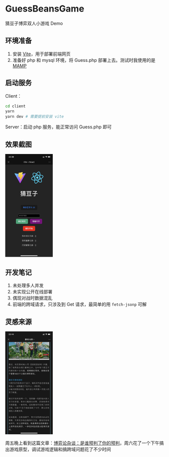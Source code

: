 # GuessBeansGame
猜豆子博弈双人小游戏 Demo

## 环境准备
1. 安装 [Vite](https://cn.vitejs.dev/)，用于部署前端网页
2. 准备好 php 和 mysql 环境，将 Guess.php 部署上去。测试时我使用的是 [MAMP](https://www.mamp.info/en/downloads/)

## 启动服务
Client：

```sh
cd client
yarn
yarn dev # 需要提前安装 vite
```

Server：启动 php 服务，能正常访问 Guess.php 即可

## 效果截图
<img width="30%" src="asset/preview.jpg">

## 开发笔记
1. 未处理多人并发
2. 未实现公开在线部署
3. 偶现对战时数据混乱
4. 前端的跨域请求，只涉及到 Get 请求，最简单的用 `fetch-jsonp` 可解

## 灵感来源
<img width="30%" src="asset/source.jpg">

周五晚上看到这篇文章：[博弈论杂谈：是谁预判了你的预判](https://mp.weixin.qq.com/s/pkFe83sURHY6Jqy91CUfuQ)，周六花了一个下午搞出游戏原型，调试游戏逻辑和搞跨域问题花了不少时间

